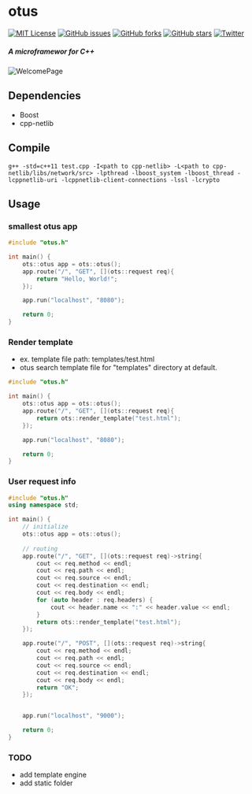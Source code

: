 # otus
[![MIT License](http://img.shields.io/badge/license-MIT-blue.svg?style=flat)](LICENSE) [![GitHub issues](https://img.shields.io/github/issues/nocotan/otus.svg)](https://github.com/nocotan/otus/issues) [![GitHub forks](https://img.shields.io/github/forks/nocotan/otus.svg)](https://github.com/nocotan/otus/network) [![GitHub stars](https://img.shields.io/github/stars/nocotan/otus.svg)](https://github.com/nocotan/otus/stargazers) [![Twitter](https://img.shields.io/twitter/url/https/github.com/nocotan/otus.svg?style=social)](https://twitter.com/intent/tweet?text=Wow:&url=%5Bobject%20Object%5D)  

##### A microframewor for C++

![WelcomePage](https://github.com/nocotan/otus/blob/master/images/Screenshot%202016-11-09%20at%2010.35.22.png)

## Dependencies
- Boost
- cpp-netlib

## Compile

```
g++ -std=c++11 test.cpp -I<path to cpp-netlib> -L<path to cpp-netlib/libs/network/src> -lpthread -lboost_system -lboost_thread -lcppnetlib-uri -lcppnetlib-client-connections -lssl -lcrypto
```

## Usage

### smallest otus app

```c++
#include "otus.h"

int main() {
    ots::otus app = ots::otus();
    app.route("/", "GET", [](ots::request req){
        return "Hello, World!";
    });

    app.run("localhost", "8080");

    return 0;
}
```

### Render template

- ex. template file path: templates/test.html
- otus search template file for "templates" directory at default.

```c++
#include "otus.h"

int main() {
    ots::otus app = ots::otus();
    app.route("/", "GET", [](ots::request req){
        return ots::render_template("test.html");
    });

    app.run("localhost", "8080");

    return 0;
}
```

### User request info

```c++
#include "otus.h"
using namespace std;

int main() {
    // initialize
    ots::otus app = ots::otus();
    
    // routing
    app.route("/", "GET", [](ots::request req)->string{
        cout << req.method << endl;
        cout << req.path << endl;
        cout << req.source << endl;
        cout << req.destination << endl;
        cout << req.body << endl;
        for (auto header : req.headers) {
            cout << header.name << ":" << header.value << endl;
        }
        return ots::render_template("test.html");
    });

    app.route("/", "POST", [](ots::request req)->string{
        cout << req.method << endl;
        cout << req.path << endl;
        cout << req.source << endl;
        cout << req.destination << endl;
        cout << req.body << endl;
        return "OK";
    });


    app.run("localhost", "9000");

    return 0;
}
```

### TODO
- add template engine
- add static folder
